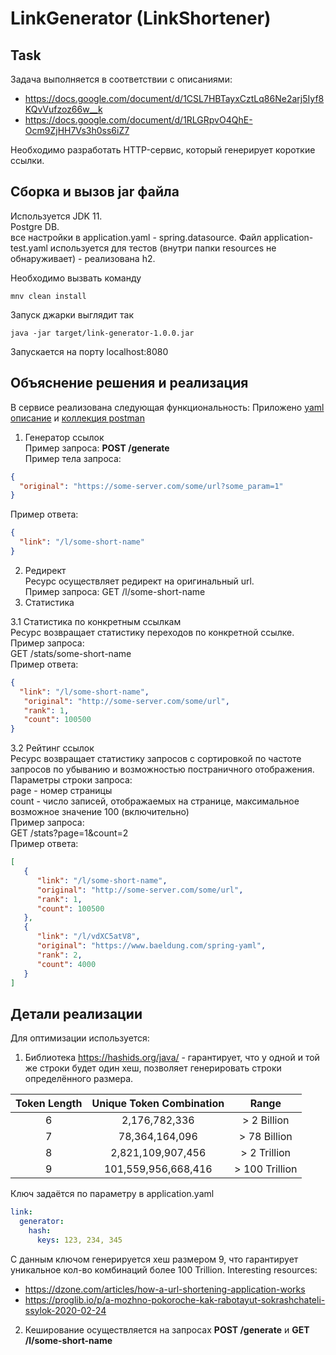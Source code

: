 # LinkGenerator (LinkShortener)

## Task

Задача выполняется в соответствии с описаниями:

* https://docs.google.com/document/d/1CSL7HBTayxCztLq86Ne2arj5Iyf8KQvVufzoz66w__k
* https://docs.google.com/document/d/1RLGRpvO4QhE-Ocm9ZjHH7Vs3h0ss6iZ7

Необходимо разработать HTTP-сервис, который генерирует короткие ссылки.

## Сборка и вызов jar файла

Используется JDK 11.  
Postgre DB.  
все настройки в application.yaml - spring.datasource. Файл application-test.yaml используется для тестов (внутри папки resources не обнаруживает) - реализована h2.

Необходимо вызвать команду

```
mnv clean install
```

Запуск джарки выглядит так

```
java -jar target/link-generator-1.0.0.jar
```
Запускается на порту localhost:8080

## Объяснение решения и реализация

В сервисе реализована следующая функциональность:
Приложено [yaml описание](doc/openapi.yaml) и [коллекция postman](doc/Link%20generator.postman_collection.json) 
1. Генератор ссылок  
Пример запроса: **POST /generate**  
Пример тела запроса:

```json
{
  "original": "https://some-server.com/some/url?some_param=1"
}
```
Пример ответа:
```json
{
  "link": "/l/some-short-name"
}
```
2. Редирект  
Ресурс осуществляет редирект на оригинальный url.  
Пример запроса:
GET /l/some-short-name
3. Статистика  

3.1 Статистика по конкретным ссылкам  
Ресурс возвращает статистику переходов по конкретной ссылке.  
Пример запроса:  
GET /stats/some-short-name  
Пример ответа:
```json
{
  "link": "/l/some-short-name",
   "original": "http://some-server.com/some/url",
   "rank": 1,
   "count": 100500
}
```
3.2 Рейтинг ссылок  
Ресурс возвращает статистику запросов с сортировкой по частоте запросов по убыванию и возможностью постраничного отображения.  
Параметры строки запроса:  
page - номер страницы  
count - число записей, отображаемых на странице, максимальное возможное значение 100 (включительно)  
Пример запроса:  
GET /stats?page=1&count=2  
Пример ответа:
```json
[
   {
      "link": "/l/some-short-name",
      "original": "http://some-server.com/some/url",
      "rank": 1,
      "count": 100500
   },
   {
      "link": "/l/vdXC5atV8",
      "original": "https://www.baeldung.com/spring-yaml",
      "rank": 2,
      "count": 4000
   }
]
```

## Детали реализации
Для оптимизации используется:
1) Библиотека https://hashids.org/java/ - гарантирует, что у одной и той же строки будет один хеш, позволяет генерировать строки определённого размера.

| Token Length  | Unique Token Combination |     Range      |
|:-------------:|:------------------------:|:--------------:|
|       6       |      2,176,782,336       |  > 2 Billion   |
|       7       |      78,364,164,096      |  > 78 Billion  |
|       8       |    2,821,109,907,456     |  > 2 Trillion  |
|       9       |   101,559,956,668,416    | > 100 Trillion |

Ключ задаётся по параметру в application.yaml
```yaml
link:
  generator:
    hash:
      keys: 123, 234, 345
```
С данным ключом генерируется хеш размером 9, что гарантирует уникальное кол-во комбинаций более 100 Trillion.
Interesting resources:
* https://dzone.com/articles/how-a-url-shortening-application-works
* https://proglib.io/p/a-mozhno-pokoroche-kak-rabotayut-sokrashchateli-ssylok-2020-02-24
2) Кеширование осуществляется на запросах **POST /generate** и **GET /l/some-short-name**

